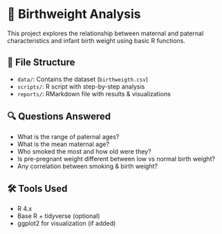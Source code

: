 # 🍼 Birthweight Analysis

This project explores the relationship between maternal and paternal characteristics and infant birth weight using basic R functions.

## 📂 File Structure

- `data/`: Contains the dataset (`birthweigth.csv`)
- `scripts/`: R script with step-by-step analysis
- `reports/`: RMarkdown file with results & visualizations

## 🔍 Questions Answered

- What is the range of paternal ages?
- What is the mean maternal age?
- Who smoked the most and how old were they?
- Is pre-pregnant weight different between low vs normal birth weight?
- Any correlation between smoking & birth weight?

## 🛠️ Tools Used

- R 4.x
- Base R + tidyverse (optional)
- ggplot2 for visualization (if added)

